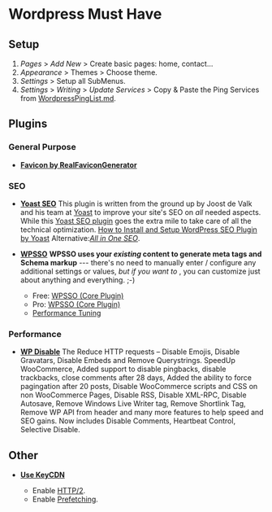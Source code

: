 # Wordpress Must Have

## Setup

1. _Pages_ > _Add New_ > Create basic pages: home, contact...
2. _Appearance_ > Themes > Choose theme.
3. _Settings_ > Setup all SubMenus.
4. _Settings_ > _Writing_ > _Update Services_ > Copy & Paste the Ping Services from [WordpressPingList.md](WordpressPingList.md).



## Plugins


### General Purpose

* [**Favicon by RealFaviconGenerator**](http://realfavicongenerator.net/extensions/wordpress/)


### SEO

* [**Yoast SEO**](https://wordpress.org/plugins/wordpress-seo/)
This plugin is written from the ground up by Joost de Valk and his team at [Yoast](https://yoast.com/) to improve your site's SEO on *all* needed aspects. While this [Yoast SEO plugin](https://yoast.com/wordpress/plugins/seo/) goes the extra mile to take care of all the technical optimization.
[How to Install and Setup WordPress SEO Plugin by Yoast](http://www.wpbeginner.com/plugins/how-to-install-and-setup-wordpress-seo-plugin-by-yoast/)
Alternative:[_All in One SEO_](https://wordpress.org/plugins/all-in-one-seo-pack/).


* [**WPSSO**](https://wpsso.com)
**WPSSO uses your *existing* content to generate meta tags and Schema markup** --- there's no need to manually enter / configure any additional settings or values, *but if you want to* , you can customize just about anything and everything. ;-)
    * Free: [WPSSO (Core Plugin)](https://wordpress.org/plugins/wpsso/)
    * Pro: [WPSSO (Core Plugin)](http://wpsso.com/extend/plugins/wpsso/)
    * [Performance Tuning](https://wpsso.com/docs/plugins/wpsso/installation/performance-tuning/)


### Performance

* [**WP Disable**](https://wordpress.org/plugins/wp-disable/) The
Reduce HTTP requests – Disable Emojis, Disable Gravatars, Disable Embeds and Remove Querystrings. SpeedUp WooCommerce, Added support to disable pingbacks, disable trackbacks, close comments after 28 days, Added the ability to force pagingation after 20 posts,
Disable WooCommerce scripts and CSS on non WooCommerce Pages, Disable RSS, Disable XML-RPC, Disable Autosave, Remove Windows Live Writer tag, Remove Shortlink Tag, Remove WP API from header and
many more features to help speed and SEO gains. Now includes Disable Comments, Heartbeat Control, Selective Disable.


## Other


* [**Use KeyCDN**](http://bit.ly/AX-CDN)

    * Enable [HTTP/2](https://www.keycdn.com/support/http2/).
    * Enable [Prefetching](https://www.keycdn.com/support/prefetching/).

